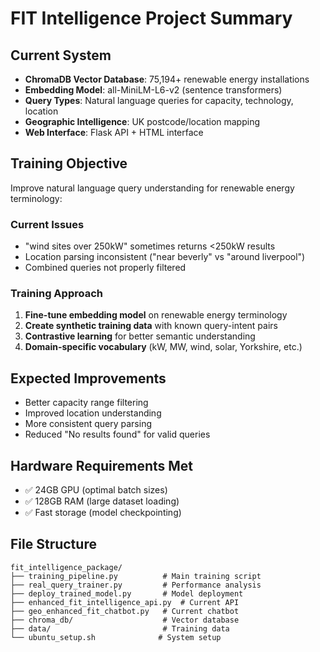 # FIT Intelligence Project Summary

## Current System
- **ChromaDB Vector Database**: 75,194+ renewable energy installations
- **Embedding Model**: all-MiniLM-L6-v2 (sentence transformers)
- **Query Types**: Natural language queries for capacity, technology, location
- **Geographic Intelligence**: UK postcode/location mapping
- **Web Interface**: Flask API + HTML interface

## Training Objective
Improve natural language query understanding for renewable energy terminology:

### Current Issues
- "wind sites over 250kW" sometimes returns <250kW results
- Location parsing inconsistent ("near beverly" vs "around liverpool") 
- Combined queries not properly filtered

### Training Approach
1. **Fine-tune embedding model** on renewable energy terminology
2. **Create synthetic training data** with known query-intent pairs
3. **Contrastive learning** for better semantic understanding
4. **Domain-specific vocabulary** (kW, MW, wind, solar, Yorkshire, etc.)

## Expected Improvements
- Better capacity range filtering
- Improved location understanding
- More consistent query parsing
- Reduced "No results found" for valid queries

## Hardware Requirements Met
- ✅ 24GB GPU (optimal batch sizes)
- ✅ 128GB RAM (large dataset loading)
- ✅ Fast storage (model checkpointing)

## File Structure
```
fit_intelligence_package/
├── training_pipeline.py          # Main training script
├── real_query_trainer.py         # Performance analysis
├── deploy_trained_model.py       # Model deployment
├── enhanced_fit_intelligence_api.py  # Current API
├── geo_enhanced_fit_chatbot.py   # Current chatbot
├── chroma_db/                    # Vector database
├── data/                         # Training data
└── ubuntu_setup.sh              # System setup
```
